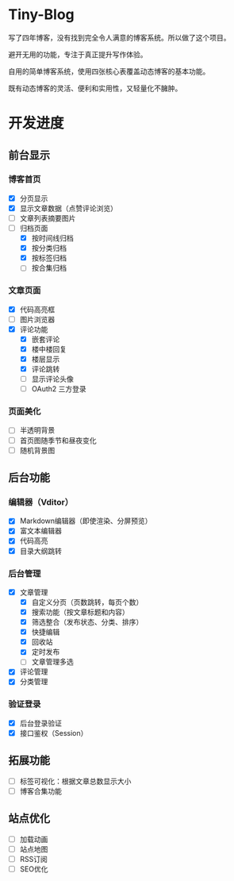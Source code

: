 # Tiny-Blog
写了四年博客，没有找到完全令人满意的博客系统。所以做了这个项目。

避开无用的功能，专注于真正提升写作体验。

自用的简单博客系统，使用四张核心表覆盖动态博客的基本功能。

既有动态博客的灵活、便利和实用性，又轻量化不臃肿。
# 开发进度
## 前台显示
### 博客首页
- [x] 分页显示
- [x] 显示文章数据（点赞评论浏览）
- [ ] 文章列表摘要图片
- [ ] 归档页面
    - [x] 按时间线归档
    - [x] 按分类归档
    - [x] 按标签归档
    - [ ] 按合集归档
### 文章页面
- [x] 代码高亮框
- [ ] 图片浏览器
- [x] 评论功能
    - [x] 嵌套评论
    - [x] 楼中楼回复
    - [x] 楼层显示
    - [x] 评论跳转
    - [ ] 显示评论头像
    - [ ] OAuth2 三方登录
### 页面美化
- [ ] 半透明背景
- [ ] 首页图随季节和昼夜变化
- [ ] 随机背景图
## 后台功能
### 编辑器（Vditor）
- [x] Markdown编辑器（即使渲染、分屏预览）
- [x] 富文本编辑器
- [x] 代码高亮
- [x] 目录大纲跳转
### 后台管理
- [x] 文章管理
    - [x] 自定义分页（页数跳转，每页个数）
    - [x] 搜索功能（按文章标题和内容）
    - [x] 筛选整合（发布状态、分类、排序）
    - [x] 快捷编辑
    - [x] 回收站
    - [x] 定时发布
    - [ ] 文章管理多选
- [x] 评论管理
- [x] 分类管理

### 验证登录
- [x] 后台登录验证
- [x] 接口鉴权（Session）
## 拓展功能
- [ ] 标签可视化：根据文章总数显示大小
- [ ] 博客合集功能
## 站点优化
- [ ] 加载动画
- [ ] 站点地图
- [ ] RSS订阅
- [ ] SEO优化
